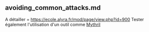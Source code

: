 ## avoiding_common_attacks.md
A détailler = https://ecole.alyra.fr/mod/page/view.php?id=900
Tester également l'utilisation d'un outil comme [Mythril](https://github.com/ConsenSys/mythril)